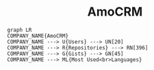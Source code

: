 <h1 align="center">AmoCRM</h1>

```mermaid
graph LR
COMPANY_NAME{AmoCRM}
COMPANY_NAME ---> U{Users} ---> UN[20]
COMPANY_NAME ---> R{Repositories} ---> RN[396]
COMPANY_NAME ---> G{Gists} ---> GN[45]
COMPANY_NAME ---> ML{Most Used<br>Languages}
```
